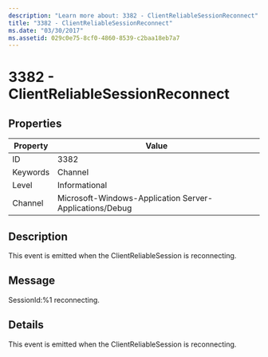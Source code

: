 ```yaml
---
description: "Learn more about: 3382 - ClientReliableSessionReconnect"
title: "3382 - ClientReliableSessionReconnect"
ms.date: "03/30/2017"
ms.assetid: 029c0e75-8cf0-4860-8539-c2baa18eb7a7
---
```

# 3382 - ClientReliableSessionReconnect

## Properties

| Property | Value |
| - | - |
|ID|3382|  
|Keywords|Channel|  
|Level|Informational|  
|Channel|Microsoft-Windows-Application Server-Applications/Debug|  
  
## Description  

 This event is emitted when the ClientReliableSession is reconnecting.  
  
## Message  

 SessionId:%1 reconnecting.  
  
## Details  

 This event is emitted when the ClientReliableSession is reconnecting.
